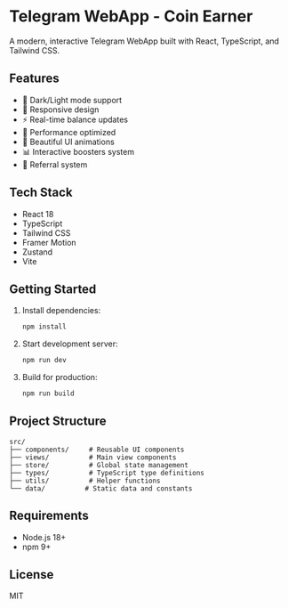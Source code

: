 # Telegram WebApp - Coin Earner

A modern, interactive Telegram WebApp built with React, TypeScript, and Tailwind CSS.

## Features

- 🌙 Dark/Light mode support
- 📱 Responsive design
- ⚡ Real-time balance updates
- 🚀 Performance optimized
- 🎨 Beautiful UI animations
- 📊 Interactive boosters system
- 🔗 Referral system

## Tech Stack

- React 18
- TypeScript
- Tailwind CSS
- Framer Motion
- Zustand
- Vite

## Getting Started

1. Install dependencies:
   ```bash
   npm install
   ```

2. Start development server:
   ```bash
   npm run dev
   ```

3. Build for production:
   ```bash
   npm run build
   ```

## Project Structure

```
src/
├── components/     # Reusable UI components
├── views/          # Main view components
├── store/          # Global state management
├── types/          # TypeScript type definitions
├── utils/          # Helper functions
└── data/          # Static data and constants
```

## Requirements

- Node.js 18+
- npm 9+

## License

MIT